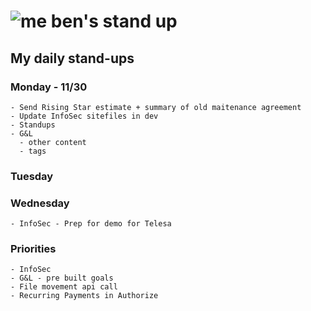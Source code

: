 # ![me](https://avatars2.githubusercontent.com/u/5232044?s=50&v=4) ben's stand up

## My daily stand-ups

### Monday - 11/30

    - Send Rising Star estimate + summary of old maitenance agreement
    - Update InfoSec sitefiles in dev
    - Standups
    - G&L
      - other content
      - tags
      
### Tuesday


### Wednesday

    - InfoSec - Prep for demo for Telesa
    
### Priorities 
   
    - InfoSec
    - G&L - pre built goals
    - File movement api call
    - Recurring Payments in Authorize
